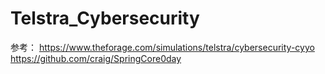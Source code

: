# Telstra_Cybersecurity
参考：
https://www.theforage.com/simulations/telstra/cybersecurity-cyyo
https://github.com/craig/SpringCore0day

